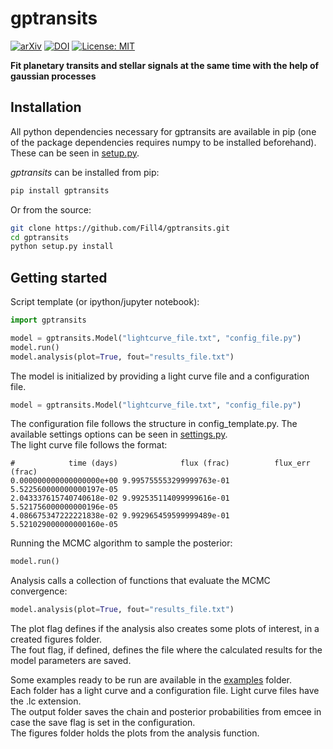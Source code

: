 # gptransits

[![arXiv](https://img.shields.io/badge/arXiv-1908.10662-b31b1b.svg?style=flat)](https://arxiv.org/abs/1908.10662)
[![DOI](https://zenodo.org/badge/85022223.svg)](https://zenodo.org/badge/latestdoi/85022223)
[![License: MIT](https://img.shields.io/badge/License-MIT-blue.svg)](https://opensource.org/licenses/MIT)

**Fit planetary transits and stellar signals at the same time with the help of gaussian processes**

## Installation
All python dependencies necessary for gptransits are available in pip (one of the package dependencies requires numpy to be installed beforehand). These can be seen in [setup.py](https://github.com/Fill4/gptransits/tree/master/setup.py).

*gptransits* can be installed from pip:
~~~ bash
pip install gptransits
~~~
Or from the source:
~~~ bash
git clone https://github.com/Fill4/gptransits.git
cd gptransits
python setup.py install
~~~

## Getting started
Script template (or ipython/jupyter notebook):
~~~ python
import gptransits

model = gptransits.Model("lightcurve_file.txt", "config_file.py")
model.run()
model.analysis(plot=True, fout="results_file.txt")
~~~

The model is initialized by providing a light curve file and a configuration file.
~~~ python
model = gptransits.Model("lightcurve_file.txt", "config_file.py")
~~~

The configuration file follows the structure in config_template.py. The available settings options can be seen in [settings.py](https://github.com/Fill4/gptransits/tree/master/gptransits/settings.py).  
The light curve file follows the format: 
~~~ 
#            time (days)              flux (frac)          flux_err (frac)
0.000000000000000000e+00 9.995755553299999763e-01 5.522560000000000197e-05
2.043337615740740618e-02 9.992535114099999616e-01 5.521756000000000196e-05
4.086675347222221838e-02 9.992965459599999489e-01 5.521029000000000160e-05
~~~

Running the MCMC algorithm to sample the posterior:
~~~ python
model.run()
~~~


Analysis calls a collection of functions that evaluate the MCMC convergence:
~~~ python
model.analysis(plot=True, fout="results_file.txt")
~~~
The plot flag defines if the analysis also creates some plots of interest, in a created figures folder.  
The fout flag, if defined, defines the file where the calculated results for the model parameters are saved.

Some examples ready to be run are available in the [examples](https://github.com/Fill4/gptransits/tree/master/examples) folder.  
Each folder has a light curve and a configuration file. Light curve files have the .lc extension.  
The output folder saves the chain and posterior probabilities from emcee in case the save flag is set in the configuration.  
The figures folder holds the plots from the analysis function.
